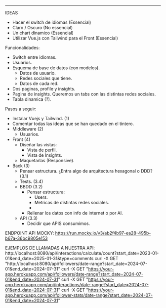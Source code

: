 ------------------------------------

IDEAS

- Hacer el switch de idiomas (Essencial)
- Claro / Oscuro (No essencial)
- Un chart dinamico (Essencial)
- Utilizar Vue.js con Tailwind para el Front (Essencial)

Funcionalidades:
- Switch entre idiomas.
- Usuarios.
- Esquema de base de datos (con modelos).
  - Datos de usuario.
  - Redes sociales que tiene.
  - Datos de cada red.
- Dos paginas, profile y insights.
- Pagina de insights. Queremos un tabs con las distintas redes sociales.
- Tabla dinamica (?).

Pasos a seguir:
- Instalar Vuejs y Tailwind. (1)
- Comentar todas las ideas que se han quedado en el tintero.
- Middleware (2)
    - Usuarios.
- Front (4)
    - Diseñar las vistas:
        - Vista de perfil.
        - Vista de Insights.
    - Maquetarlas (Responsive).
- Back (3)
    - Pensar estructura. ¿Entra algo de arquitectura hexagonal o DDD? (3.1)
    - Tests. (3.4)
    - BBDD (3.2)
        - Pensar estructura:
            - Users.
            - Metricas de distintas redes sociales.
            - 
        - Rellenar los datos con info de internet o por AI.
    - API (3.3)
        - Decidir que APIS consumimos.
    
ENDPOINT API MOCKY: https://run.mocky.io/v3/ab2f4b97-ea28-495b-b67a-36bc9805e153

EJEMPLOS DE LLAMADAS A NUESTRA API:
http://localhost:8080/api/interactions/calculate/count?start_date=2023-01-01&end_date=2025-01-31&type=comments
curl -X GET "http://localhost:8080/api/followers/date-range?start_date=2024-07-01&end_date=2024-07-31"
curl -X GET "https://your-app.herokuapp.com/api/followers/date-range?start_date=2024-07-01&end_date=2024-07-31"
curl -X GET "https://your-app.herokuapp.com/api/interactions/date-range?start_date=2024-07-01&end_date=2024-07-31"
curl -X GET "https://your-app.herokuapp.com/api/follower-stats/date-range?start_date=2024-07-01&end_date=2024-07-31"
